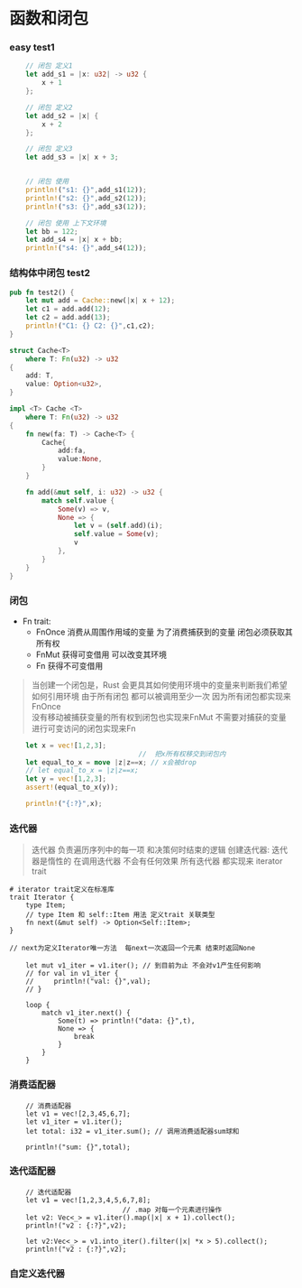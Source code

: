 # 函数和闭包

### easy test1
```rust
    // 闭包 定义1
    let add_s1 = |x: u32| -> u32 {
        x + 1
    };

    // 闭包 定义2
    let add_s2 = |x| {
        x + 2
    };

    // 闭包 定义3
    let add_s3 = |x| x + 3;


    // 闭包 使用
    println!("s1: {}",add_s1(12));
    println!("s2: {}",add_s2(12));
    println!("s3: {}",add_s3(12));

    // 闭包 使用 上下文环境
    let bb = 122;
    let add_s4 = |x| x + bb;
    println!("s4: {}",add_s4(12));
```

### 结构体中闭包 test2 
```rust
pub fn test2() {
    let mut add = Cache::new(|x| x + 12);
    let c1 = add.add(12);
    let c2 = add.add(13);
    println!("C1: {} C2: {}",c1,c2);
}

struct Cache<T>
    where T: Fn(u32) -> u32
{
    add: T,
    value: Option<u32>,
}

impl <T> Cache <T>
    where T: Fn(u32) -> u32
{
    fn new(fa: T) -> Cache<T> {
        Cache{
            add:fa,
            value:None,
        }
    }

    fn add(&mut self, i: u32) -> u32 {
        match self.value {
            Some(v) => v,
            None => {
                let v = (self.add)(i);
                self.value = Some(v);
                v
            },
        }
    }
}
```


### 闭包
- Fn trait:
    - FnOnce  消费从周围作用域的变量  为了消费捕获到的变量  闭包必须获取其所有权
    - FnMut   获得可变借用 可以改变其环境
    - Fn      获得不可变借用
> 当创建一个闭包是，Rust 会更具其如何使用环境中的变量来判断我们希望如何引用环境
> 由于所有闭包 都可以被调用至少一次  因为所有闭包都实现来FnOnce   
> 没有移动被捕获变量的所有权到闭包也实现来FnMut 不需要对捕获的变量进行可变访问的闭包实现来Fn
```rust
    let x = vec![1,2,3];
                                //  把x所有权移交到闭包内
    let equal_to_x = move |z|z==x; // x会被drop
    // let equal_to_x = |z|z==x;
    let y = vec![1,2,3];
    assert!(equal_to_x(y));

    println!("{:?}",x);
```

### 迭代器
> 迭代器 负责遍历序列中的每一项 和决策何时结束的逻辑
> 创建迭代器: 迭代器是惰性的 在调用迭代器 不会有任何效果
> 所有迭代器 都实现来 iterator trait
``` 
# iterator trait定义在标准库
trait Iterator {
    type Item;
    // type Item 和 self::Item 用法 定义trait 关联类型
    fn next(&mut self) -> Option<Self::Item>;
}

// next为定义Iterator唯一方法  每next一次返回一个元素 结束时返回None
```

``` 
    let mut v1_iter = v1.iter(); // 到目前为止 不会对v1产生任何影响
    // for val in v1_iter {
    //     println!("val: {}",val);
    // }

    loop {
        match v1_iter.next() {
            Some(t) => println!("data: {}",t),
            None => {
                break
            }
        }
    }
```

### 消费适配器
``` 
    // 消费适配器
    let v1 = vec![2,3,45,6,7];
    let v1_iter = v1.iter();
    let total: i32 = v1_iter.sum(); // 调用消费适配器sum球和

    println!("sum: {}",total);
```

### 迭代适配器
``` 
    // 迭代适配器
    let v1 = vec![1,2,3,4,5,6,7,8];
                            // .map 对每一个元素进行操作   
    let v2: Vec<_> = v1.iter().map(|x| x + 1).collect();
    println!("v2 : {:?}",v2);

    let v2:Vec<_> = v1.into_iter().filter(|x| *x > 5).collect();
    println!("v2 : {:?}",v2);
```

### 自定义迭代器
